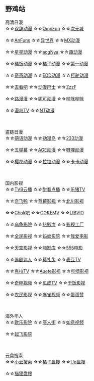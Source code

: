 ## 野鸡站
高清日漫
<br>
☆☆[双辞动漫](https://www.scfun.net/)
☆☆[OmoFun](https://omofun.tv/)
☆☆[次元城](https://www.cycacg.com/)
<br><br>
☆☆[AnFuns](https://www.anfuns.cn/)
☆☆[异世界](https://www.gqdm.net/)
☆☆[MX动漫](http://www.mxdm.cc/)
<br><br>
☆☆[星星动漫](http://m.xxdm.in/)
☆☆[acgNya](http://www.acgnya.com/)
☆☆[趣动漫](http://www.qdmsh.com/)
<br><br>
☆☆[稀饭动漫](https://www.xfani.com/)
☆☆[橘子动漫](https://www.mgnacg.com/)
☆☆[第一动漫](https://d1-dm.online/)
<br><br>
☆☆[奇奇动漫](https://www.qiqidongman.com/)
☆☆[EDD动漫](https://www.edddh4.com/)
☆☆[打驴动漫](https://www.dqsj.cc/)
<br><br>
☆☆[去看吧](http://www.k9dm.com)
☆☆[动漫巴士](https://dm84.tv/)
☆☆[ZzzF](http://www.zzzfun.com/)
<br><br>
☆☆[路漫漫](https://www.17skr.com/)
☆☆[妮可动漫](http://www.nicotv.me/)
☆☆[哔咪哔咪](http://www.bimiacg4.net/)
<br><br>
☆☆[漫岛TV](https://www.mandao.tv/)
☆☆[NT动漫](http://www.ntyou.cc/)


<br><br>
盗链日漫
<br>
☆☆[萌语动漫](http://ci.moefz.cc/)
☆☆[动漫岛](http://www.dmd8.com/)
☆☆[233动漫](https://www.dm233.cc/)
<br><br>
☆☆[五弹幕](https://www.5dm.app/)
☆☆[AGE动漫](http://www.age.tv/)
☆☆[呀哩动漫](https://www.yaliyali.cc/)
<br><br>
☆☆[樱花动漫](http://m.yinghuacd.com/)
☆☆[拉拉动漫](http://m.acglala.me/)
☆☆[卡卡动漫](http://kakadm.cc)


<br><br>
国内影视
<br>
☆☆[TVB云播](http://www.tvyb03.com/)
☆☆[耐看点播](https://www.nkvod.com/)
☆☆[乐猪TV](http://www.lezhutv.com/)
<br><br>
☆☆[奈飞鸭](https://yanetflix.com/)
☆☆[蓝莓影视](https://lanmeiguojiang.com/)
☆☆[北川影视](https://www.bcwzg.com/)
<br><br>
☆☆[Chok吧](https://www.chok8.com/)
☆☆[COKEMV](https://cokemv.me/)
☆☆[LIBVIO](https://www.libvio.me/)
<br><br>
☆☆[乌龟影院](https://www.wuguiyy.com/)
☆☆[热影库](http://www.reyingku.com/)
☆☆[影视工厂](https://www.ysgc.cc/)
<br><br>
☆☆[全民影视](https://www.qmintv.com/)
☆☆[蚂蚁影院](https://mayitube.com/)
☆☆[我爱电影](https://www.5imv.cc/)
<br><br>
☆☆[天空影视](https://www.tkys6.com/)
☆☆[嗨影库](https://www.hyingku.com/)
☆☆[555电影](https://www.5dy7.vip/)
<br><br>
☆☆[追剧达人](http://vipmv.co/)
☆☆[莫扎兔](https://www.mozhatu.com/)
☆☆[麦豆TV](https://www.mdoutv.com/)
<br><br>
☆☆[克拉TV](https://www.kelatv.com/)
☆☆[Auete影视](https://auete.com/)
☆☆[哔嘀影视](https://www.btbdys.com/)
<br><br>
☆☆[奇粹视频](http://www.blssv.com/)
☆☆[瓜皮TV](https://guapitv.xyz/)
☆☆[干饭影视](http://www.gfysys.com/)
<br><br>
☆☆[农民影视](https://v.emsdn.cn/)
☆☆[麻雀视频](https://mqtv.cc/)
☆☆[蛋蛋赞](https://www.dandanzan10.top/)


<br><br>
海外华人
<br>
☆☆[欧乐影院](https://www.oulevod.tv/)
☆☆[唐人街](https://www.tangrenjie.tv/)
☆☆[如意视频](https://rysp.tv/)
<br><br>
☆☆[起飞影院](http://www.qfitv.com/)




<br><br>
云盘搜索
<br>
☆☆[小云搜索](https://yunso.net/)
☆☆[橘子盘搜](https://www.nmme.cc/)
☆☆[Up盘搜](https://www.upyunso3.com/)
<br><br>
☆☆[猫狸盘搜](https://www.alipansou.com/)
